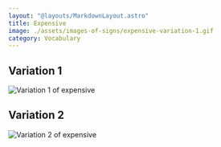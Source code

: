 ```yaml
---
layout: "@layouts/MarkdownLayout.astro"
title: Expensive
image: ./assets/images-of-signs/expensive-variation-1.gif
category: Vocabulary
---
```


## Variation 1

![Variation 1 of expensive](@signs/expensive-variation-1.gif)

## Variation 2

![Variation 2 of expensive](@signs/expensive-variation-2.gif)
